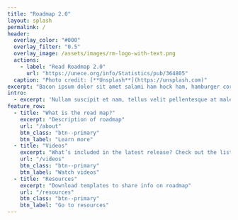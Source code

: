 ```yaml
---
title: "Roadmap 2.0"
layout: splash
permalink: /
header:
  overlay_color: "#000"
  overlay_filter: "0.5"
  overlay_image: /assets/images/rm-logo-with-text.png
  actions:
    - label: "Read Roadmap 2.0"
      url: "https://unece.org/info/Statistics/pub/364805"
  caption: "Photo credit: [**Unsplash**](https://unsplash.com)"
excerpt: "Bacon ipsum dolor sit amet salami ham hock ham, hamburger corned beef short ribs kielbasa biltong t-bone drumstick tri-tip tail sirloin pork chop."
intro: 
  - excerpt: 'Nullam suscipit et nam, tellus velit pellentesque at malesuada, enim eaque. Quis nulla, netus tempor in diam gravida tincidunt, *proin faucibus* voluptate felis id sollicitudin. Centered with `type="center"`'
feature_row:
  - title: "What is the road map?"
    excerpt: "Description of roadmap"
    url: "/about"
    btn_class: "btn--primary"
    btn_label: "Learn more"
  - title: "Videos"
    excerpt: "What’s included in the latest release? Check out the list of updates."
    url: "/videos"
    btn_class: "btn--primary"
    btn_label: "Watch videos"
  - title: "Resources"
    excerpt: "Download templates to share info on roadmap"
    url: "/resources"
    btn_class: "btn--primary"
    btn_label: "Go to resources"
---
```

